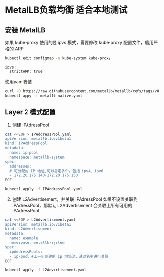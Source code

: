 # MetalLB负载均衡 适合本地测试
## 安装 MetalLB
如果 kube-proxy 使用的是 ipvs 模式，需要修改 kube-proxy 配置文件，启用严格的 ARP
```bash
kubectl edit configmap -n kube-system kube-proxy

ipvs:
  strictARP: true
```
使用yaml安装
```bash
curl -O https://raw.githubusercontent.com/metallb/metallb/refs/tags/v0.14.9/config/manifests/metallb-native.yaml
kubectl appy -f metallb-native.yaml
```

## Layer 2 模式配置
1. 创建 IPAdressPool
```bash
cat <<EOF > IPAddressPool.yaml
apiVersion: metallb.io/v1beta1
kind: IPAddressPool
metadata:
  name: ip-pool
  namespace: metallb-system
spec:
  addresses:
  # 可分配的 IP 地址,可以指定多个，包括 ipv4、ipv6
  - 172.20.175.140-172.20.175.150
EOF

kubectl apply -f IPAddressPool.yaml
```

2. 创建 L2Advertisement，并关联 IPAdressPool
如果不设置关联到 IPAdressPool，那默认 L2Advertisement 会关联上所有可用的 IPAdressPool
```bash
cat <<EOF > L2Advertisement.yaml
apiVersion: metallb.io/v1beta1
kind: L2Advertisement
metadata:
  name: example
  namespace: metallb-system
spec:
  ipAddressPools:
  - ip-pool #上一步创建的 ip 地址池，通过名字进行关联
EOF

kubectl apply -f L2Advertisement.yaml
```